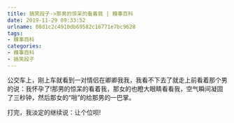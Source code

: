 ```yaml
---
title: 搞笑段子->那男的惊呆的看着我 | 糗事百科
date: 2019-11-29 09:33:52
urlname: 08d1c2c4910db69582c16771e7bc9628
tags: 
- 糗事百科
categories:
- 糗事百科
- 搞笑段子
---
```

公交车上，刚上车就看到一对情侣在卿卿我我，我看不下去了就走上前看着那个男的说：我怀孕了!那男的惊呆的看着我，那女的也瞪大眼睛看看我，空气瞬间凝固了三秒钟，然后那女的“啪”的给那男的一巴掌。

打完，我淡定的继续说：让个位呗!


